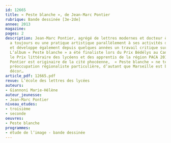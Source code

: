 ```yaml
---
id: 12665
title: « Peste blanche », de Jean-Marc Pontier 
rubrique: Bande dessinée [3e-2de]
annee: 2013
magazine: 
pages: 2
description: Jean-Marc Pontier, agrégé de lettres modernes et docteur ès lettres,
  a toujours eu une pratique artistique parallèlement à ses activités de pédagogue,
  et développe également depuis quelques années un travail critique sur la bande dessinée.
  L’album « Peste blanche » a été finaliste lors du Prix Bédélys au Canada et pour
  le Prix littéraire des lycéens et des apprentis de la région PACA 2013. Si Jean-Marc
  Pontier est originaire de la cité phocéenne,  « Peste blanche » ne témoigne d’aucune
  préoccupation régionaliste particulière, d’autant que Marseille est bien plus qu’un
  décor…
article_pdf: 12665.pdf
revue: L’école des lettres des lycées
auteurs:
- Giannoni Marie-Hélène
auteur_jeunesse:
- Jean-Marc Pontier
niveau_etudes:
- troisième
- seconde
oeuvres:
- Peste blanche
programmes:
- étude de l’image - bande dessinée
---
```

